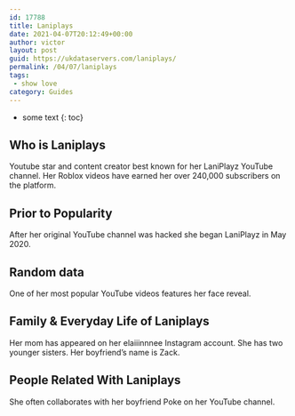 ```yaml
---
id: 17788
title: Laniplays
date: 2021-04-07T20:12:49+00:00
author: victor
layout: post
guid: https://ukdataservers.com/laniplays/
permalink: /04/07/laniplays
tags:
 - show love
category: Guides
---
```


* some text
{: toc}


## Who is Laniplays



Youtube star and content creator best known for her LaniPlayz YouTube channel. Her Roblox videos have earned her over 240,000 subscribers on the platform. 

                
                
                
## Prior to Popularity



After her original YouTube channel was hacked she began LaniPlayz in May 2020. 

                
                
                
## Random data



One of her most popular YouTube videos features her face reveal. 

                
                
                
## Family & Everyday Life of Laniplays



Her mom has appeared on her elaiiinnnee Instagram account. She has two younger sisters. Her boyfriend&#8217;s name is Zack.

                
                
                
## People Related With Laniplays



She often collaborates with her boyfriend Poke on her YouTube channel. 

                
              
            
          
          
          